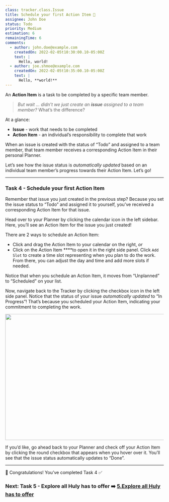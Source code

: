 ```yaml
---
class: tracker.class.Issue
title: Schedule your first Action Item 📆
assignee: John Doe
status: Todo
priority: Medium
estimation: 6
remainingTime: 6
comments:
  - author: john.doe@example.com
    createdOn: 2022-02-05t10:30:00.10-05:00Z
    text: |
      Hello, world!
  - author: joe.shmoe@example.com
    createdOn: 2022-02-05t10:35:00.10-05:00Z
    text: |
      Hello, **world!**
---
```

An **Action Item** is a task to be completed by a specific team member. 

> *But wait … didn’t we just create an **issue** assigned to a team member?* What’s the difference? 

At a glance:

* **Issue** - work that needs to be completed 
* **Action Item** - an individual’s responsibility to complete that work

When an issue is created with the status of “Todo” and assigned to a team member, that team member receives a corresponding Action Item in their personal Planner.

Let’s see how the issue status is *automatically updated* based on an individual team member’s progress towards their Action Item. Let’s go!

---

### Task 4 - Schedule your first Action Item

Remember that issue you just created in the previous step? Because you set the issue status to “Todo” and assigned it to yourself, you’ve received a corresponding Action Item for that issue.

Head over to your Planner by clicking the calendar icon in the left sidebar. Here, you’ll see an Action Item for the issue you just created!

There are 2 ways to schedule an Action Item:

* Click and drag the Action Item to your calendar on the right, *or*
* Click on the Action Item ****to open it in the right side panel. Click `Add Slot` to create a time slot representing when you plan to do the work. From there, you can adjust the day and time and add more slots if needed.

Notice that when you schedule an Action Item, it moves from “Unplanned” to “Scheduled” on your list.

Now, navigate back to the Tracker by clicking the checkbox icon in the left side panel. Notice that the status of your issue *automatically updated* to “In Progress”! That’s because you scheduled your Action Item, indicating your commitment to completing the work.

<img src="../files/onboarding-create-todo.gif" width="640" height="400"/>

If you’d like, go ahead back to your Planner and check off your Action Item by clicking the round checkbox that appears when you hover over it. You’ll see that the issue status automatically updates to “Done”.

---

🎉 Congratulations! You’ve completed Task 4 ✅  

### Next: Task 5 - Explore all Huly has to offer ➡️ [5.Explore all Huly has to offer](./5.Explore%20all%20Huly%20has%20to%20offer.md)
